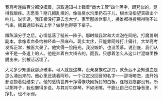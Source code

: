 我高考连四百分都没摸着，录取通知书上戳着“商大工管”四个黑字，跟咒似的，晃得我眼疼。志愿表？瞎几把乱填的，像往臭水沟里扔石子儿，根本没指望真砸出个响儿。说实话，我压根没打算去念大学。家里那摊烂事儿，换谁都得折腾得喘不过气来。揣着通知书去上学？做梦也得等下辈子。

跟陈溪分手之后，心情低落了挺长一阵子。那时候我常和大龙泡在网吧，打魔兽刷副本，拿像素血条给神经盖一层麻布。现实太疼，只能靠网线打止痛针。大龙高考发挥正常，被医大录了。他笑得一脸阳光。我没嫉妒，也没羡慕。说到底，我们从来不是一条道上的人。他是奔着白大褂去的，而我，只想着怎么从这口烂泥塘里挣脱出来，别被活活埋了。

大龙多少知道我那点破事。可人就是这样，没亲身挨过那刀，就永远不会知道血是怎么涌出来的。他心里还装着阿珍，一个注定没回音的名字——那场暗恋，连开始都没捞着就结束了。他的感情世界干净得像块刚拆封的白板，连根划痕都没有。所以那阵子，我也懒得多说。与其对牛弹琴，不如闭嘴。干脆让自己烂在静音里，不挣扎，也不示弱。